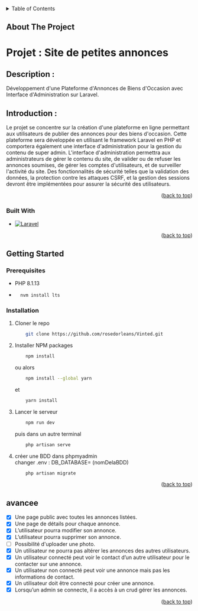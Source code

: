 <a name="readme-top"></a>

<!-- TABLE OF CONTENTS -->
<details>
  <summary>Table of Contents</summary>
  <ol>
    <li>
      <a href="#about-the-project">About The Project</a>
      <ul>
        <li><a href="#built-with">Built With</a></li>
      </ul>
    </li>
    <li>
      <a href="#getting-started">Getting Started</a>
      <ul>
        <li><a href="#prerequisites">Prerequisites</a></li>
        <li><a href="#installation">Installation</a></li>
      </ul>
    </li>
    <li><a href="#avancee">Avancée</a></li>
  </ol>
</details>



<!-- ABOUT THE PROJECT -->
## About The Project

<h1>Projet : Site de petites annonces</h1>
<h2>Description : </h2>
<p>Développement d'une Plateforme d'Annonces de Biens d'Occasion avec Interface d'Administration sur Laravel.</p>
<h2>Introduction :</h2>
<p>
  Le projet se concentre sur la création d'une plateforme en ligne permettant aux utilisateurs de publier des annonces pour des biens d'occasion. Cette plateforme sera développée en utilisant le framework Laravel en PHP et comportera également une interface d'administration pour la gestion du contenu de super admin.
  L'interface d'administration permettra aux administrateurs de gérer le contenu du site, de valider ou de refuser les annonces soumises, de gérer les comptes d'utilisateurs, et de surveiller l'activité du site.
  Des fonctionnalités de sécurité telles que la validation des données, la protection contre les attaques CSRF, et la gestion des sessions devront être implémentées pour assurer la sécurité des utilisateurs.
</p>


<p align="right">(<a href="#readme-top">back to top</a>)</p>



### Built With

* [![Laravel][Laravel.com]][Laravel-url]

<p align="right">(<a href="#readme-top">back to top</a>)</p>



<!-- GETTING STARTED -->
## Getting Started

### Prerequisites

* PHP 8.1.13
* 
  ```sh
    nvm install lts
  ```

### Installation

1. Cloner le repo
    ```sh
        git clone https://github.com/rosedorleans/Vinted.git
    ```
2. Installer NPM packages
    ```sh
        npm install
    ```
    ou alors
    ```sh
        npm install --global yarn
    ```
    et
    ```sh
        yarn install
    ```
    
2. Lancer le serveur
    ```sh
        npm run dev
    ```
    puis dans un autre terminal
    ```sh
        php artisan serve
    ```

3. créer une BDD dans phpmyadmin <br>
    changer .env : DB_DATABASE= (nomDelaBDD)
    ```sh
        php artisan migrate
    ```

<p align="right">(<a href="#readme-top">back to top</a>)</p>



<!-- Avancée -->
## avancee

- [x] Une page public avec toutes les annonces listées.
- [x] Une page de détails pour chaque annonce.
- [x] L’utilisateur pourra modifier son annonce.
- [x] L’utilisateur pourra supprimer son annonce.
- [ ] Possibilité d'uploader une photo.
- [x] Un utilisateur ne pourra pas altérer les annonces des autres utilisateurs.
- [x] Un utilisateur connecté peut voir le contact d’un autre utilisateur pour le contacter sur une annonce.
- [x] Un utilisateur non connecté peut voir une annonce mais pas les informations de contact.
- [x] Un utilisateur doit être connecté pour créer une annonce.
- [x] Lorsqu’un admin se connecte, il a accès à un crud gérer les annonces.

<p align="right">(<a href="#readme-top">back to top</a>)</p>


<!-- MARKDOWN LINKS & IMAGES -->
<!-- https://www.markdownguide.org/basic-syntax/#reference-style-links -->

[Laravel.com]: https://img.shields.io/badge/Laravel-FF2D20?style=for-the-badge&logo=laravel&logoColor=white
[Laravel-url]: https://laravel.com